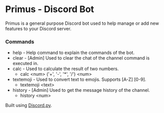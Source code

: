 # Primus - Discord Bot

Primus is a general purpose Discord bot used to help manage or add new features to your Discord server.

### Commands
* help - Help command to explain the commands of the bot.
* clear - [Admin] Used to clear the chat of the channel command is executed in.
* calc - Used to calculate the result of two numbers.
  * calc \<num\> ('+', '-', '\*', '/') \<num\>
* textemoji - Used to convert text to emojis. Supports [A-Z] [0-9].
  * textemoji \<text\>
* history - [Admin] Used to get the message history of the channel.
  * history \<num\>

Built using [Discord.py](https://github.com/Rapptz/discord.py).

